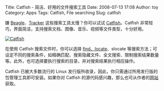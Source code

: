 Title: Catfish - 简洁、好用的文件搜索工具
Date: 2008-07-13 17:08
Author: toy
Category: Apps
Tags: Catfish, File searching
Slug: catfish

嫌
[Beagle](http://linuxtoy.org/archives/beagle.html)、[Tracker](http://linuxtoy.org/archives/tracker.html)
这些搜索工具太慢？你可以试试
[Catfish](http://software.twotoasts.de/index.php?/pages/catfish_summary.html)。Catfish
非常轻巧，界面简洁，支持搜索文档、图像、音乐、视频等文件类型，十分好用。

[![Catfish](http://i.linuxtoy.org/i/2008/07/catfish-thumb.png)](http://i.linuxtoy.org/i/2008/07/catfish.png)

在使用 Catfish 搜索文件时，你可以选择
[find、locate](http://linuxtoy.org/archives/locate-and-find.html)、slocate
等搜索方法；可设定不同的搜索条件，如精确匹配、搜索隐藏文件、全文搜索、限制搜索结果数量等。此外，也可选择要执行搜索的目录，并对搜索结果执行相应操作。

Catfish 已被大多数流行的 Linux
发行版所收录，因此，你只需通过所用发行版的包管理工具即可安装。如果你对
Catfish
的源代码感兴趣，那么也可从作者的[网站](http://software.twotoasts.de/index.php?/pages/catfish_summary.html)获取。

